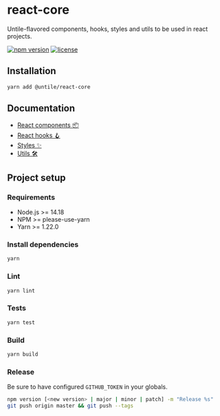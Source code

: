 # react-core

Untile-flavored components, hooks, styles and utils to be used in react projects.

[![npm version](https://img.shields.io/npm/v/@untile/react-core.svg?style=flat-square)](https://www.npmjs.com/package/@untile/react-core)
[![license](https://img.shields.io/badge/license-MIT-blue.svg)](https://github.com/untile/react-core/blob/main/LICENSE)

## Installation

```sh
yarn add @untile/react-core
```

## Documentation

- [React components 📦](docs/components/README.md)
- [React hooks 🪝](docs/hooks/README.md)
- [Styles ✨](docs/styles/README.md)
- [Utils 🛠️](docs/utils/README.md)

## Project setup

### Requirements

- Node.js >= 14.18
- NPM >= please-use-yarn
- Yarn >= 1.22.0

### Install dependencies

```sh
yarn
```

### Lint

```sh
yarn lint
```

### Tests

```sh
yarn test
```

### Build

```sh
yarn build
```

### Release

Be sure to have configured `GITHUB_TOKEN` in your globals.

```sh
npm version [<new version> | major | minor | patch] -m "Release %s"
git push origin master && git push --tags
```
